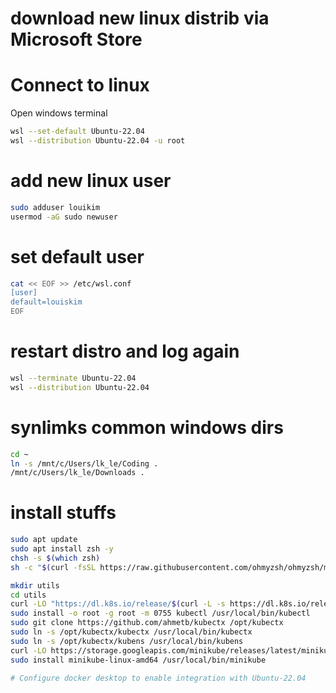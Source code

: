 # download new linux distrib via Microsoft Store
# Connect to linux
Open windows terminal
```bash
wsl --set-default Ubuntu-22.04
wsl --distribution Ubuntu-22.04 -u root
````
# add new linux user
```bash
sudo adduser louikim
usermod -aG sudo newuser
```

# set default user
```bash
cat << EOF >> /etc/wsl.conf
[user]
default=louiskim
EOF
```
# restart distro and log again
```bash
wsl --terminate Ubuntu-22.04
wsl --distribution Ubuntu-22.04
```

# synlimks common windows dirs
```bash
cd ~ 
ln -s /mnt/c/Users/lk_le/Coding .
/mnt/c/Users/lk_le/Downloads . 
```

# install stuffs
```bash
sudo apt update
sudo apt install zsh -y
chsh -s $(which zsh)
sh -c "$(curl -fsSL https://raw.githubusercontent.com/ohmyzsh/ohmyzsh/master/tools/install.sh)"
```
```bash
mkdir utils
cd utils
curl -LO "https://dl.k8s.io/release/$(curl -L -s https://dl.k8s.io/release/stable.txt)/bin/linux/amd64/kubectl"
sudo install -o root -g root -m 0755 kubectl /usr/local/bin/kubectl
sudo git clone https://github.com/ahmetb/kubectx /opt/kubectx
sudo ln -s /opt/kubectx/kubectx /usr/local/bin/kubectx
sudo ln -s /opt/kubectx/kubens /usr/local/bin/kubens
curl -LO https://storage.googleapis.com/minikube/releases/latest/minikube-linux-amd64
sudo install minikube-linux-amd64 /usr/local/bin/minikube

# Configure docker desktop to enable integration with Ubuntu-22.04
```
